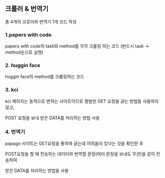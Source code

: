 ## 크롤러 & 번역기

총 4개의 크로러와 번역기 1개 코드 작성


### 1.papers with code

papers with code의 task와 method를 각각 크롤링 하는 코드 (반드시 task -> method순으로 실행)

### 2. huggin face

huggin face의 method를 크롤링하는 코드

### 3. kci

kci 페이지는 동적으로 변하는 사이트이므로 평범한 GET 요청을 긁는 방법을 사용하지 않고,

POST 요청을 보내 받은 DATA를 처리하는 방법 사용

### 4. 번역기

papago 사이트는 GET요청을 통하여 긁는데 어려움이 있다는 것을 확인한 후

POST요청을 할 때 전송하는 데이터와 번역할 문장(여러 문장을 보내도 무관)을 같이 전송하여

받은 DATA를 처리하는 방법을 사용
